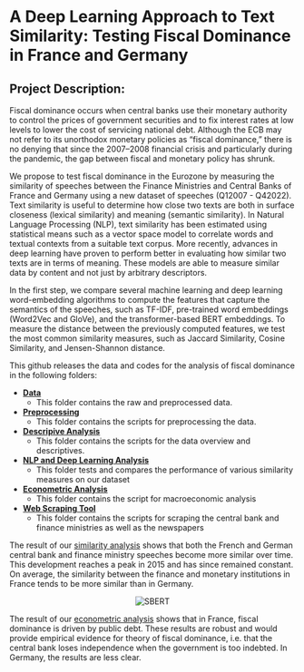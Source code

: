 # A Deep Learning Approach to Text Similarity: Testing Fiscal Dominance in France and Germany

## Project Description:

Fiscal dominance occurs when central banks use their monetary authority to control the prices of government securities and to fix interest rates at low levels to lower the cost of servicing national debt. Although the ECB may not refer to its unorthodox monetary policies as “fiscal dominance,” there is no denying that since the 2007–2008 financial crisis and particularly during the pandemic, the gap between fiscal and monetary policy has shrunk.

We propose to test fiscal dominance in the Eurozone by measuring the similarity of speeches between the Finance Ministries and Central Banks of France and Germany using a new dataset of speeches (Q12007 - Q42022). Text similarity is useful to determine how close two texts are both in surface closeness (lexical similarity) and meaning (semantic similarity). In Natural Language Processing (NLP), text similarity has been estimated using statistical means such as a vector space model to correlate words and textual contexts from a suitable text corpus. More recently, advances in deep learning have proven to perform better in evaluating how similar two texts are in terms of meaning. These models are able to measure similar data by content and not just by arbitrary descriptors.

In the first step, we compare several machine learning and deep learning word-embedding algorithms to compute the features that capture the semantics of the speeches, such as TF-IDF, pre-trained word embeddings (Word2Vec and GloVe), and the transformer-based BERT embeddings. To measure the distance between the previously computed features, we test the most common similarity measures, such as Jaccard Similarity, Cosine Similarity, and Jensen-Shannon distance.

This github releases the data and codes for the analysis of fiscal dominance in the following folders:

- **[Data](https://github.com/Moritz-Pfeifer/Fiscal-Dominance/Data)**
  - This folder contains the raw and preprocessed data. 
- **[Preprocessing](https://github.com/DataScientest-Studio/jan23_cds_dominance_budgetaire/tree/main/Preprocessing)**
  - This folder contains the scripts for preprocessing the data. 
- **[Descripive Analysis](https://github.com/DataScientest-Studio/jan23_cds_dominance_budgetaire/tree/main/Descriptive_analysis)**
  - This folder contains the scripts for the data overview and descriptives.  
- **[NLP and Deep Learning Analysis](https://github.com/DataScientest-Studio/jan23_cds_dominance_budgetaire/tree/main/NLP_and_Deep_Learning_Analysis)**
  - This folder tests and compares the performance of various similarity measures on our dataset
- **[Econometric Analysis](https://github.com/DataScientest-Studio/jan23_cds_dominance_budgetaire/tree/main/Macroeconomic_Analysis)**
  - This folder contains the script for macroeconomic analysis
- **[Web Scraping Tool](https://github.com/DataScientest-Studio/jan23_cds_dominance_budgetaire/tree/main/Web-Scraping-Tools)**
  - This folder contains the scripts for scraping the central bank and finance ministries as well as the newspapers
 
The result of our [similarity analysis](https://github.com/DataScientest-Studio/jan23_cds_dominance_budgetaire/tree/main/NLP_and_Deep_Learning_Analysis) shows that both the French and German central bank and finance ministry speeches become more similar over time. This development reaches a peak in 2015 and has since remained constant. On average, the similarity between the finance and monetary institutions in France tends to be more similar than in Germany. 

<div align="center">
  <img src="https://img.onl/k07tlm" alt="SBERT">
</div>


The result of our [econometric analysis](https://github.com/DataScientest-Studio/jan23_cds_dominance_budgetaire/tree/main/Macroeconomic_Analysis) shows that in France, fiscal dominance is driven by public debt. These results are robust and would provide empirical evidence for theory of fiscal dominance, i.e. that the central bank loses independence when the government is too indebted. In Germany, the results are less clear. 




